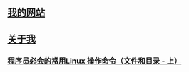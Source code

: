 ## [我的网站](https://www.newobject.cc)

## [关于我](https://www.newobject.cc/about.html)

### [程序员必会的常用Linux 操作命令（文件和目录 - 上）](https://www.newobject.cc/article/100004.html)
